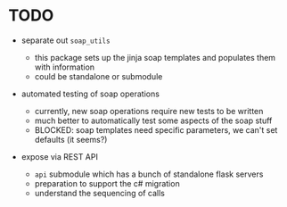 # TODO

+ separate out `soap_utils`
    + this package sets up the jinja soap templates and populates them
      with information
    + could be standalone or submodule

+ automated testing of soap operations
    + currently, new soap operations require new tests to be written
    + much better to automatically test some aspects of the soap stuff
    + BLOCKED: soap templates need specific parameters, we can't set defaults (it seems?)

+ expose via REST API
    + `api` submodule which has a bunch of standalone flask servers
    + preparation to support the c# migration
    + understand the sequencing of calls
